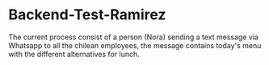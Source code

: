 # Backend-Test-Ramirez
The current process consist of a person (Nora) sending a text message via Whatsapp to all the chilean employees, the message contains today's menu with the different alternatives for lunch. 

